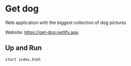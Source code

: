 # Get dog

Web application with the biggest collection of dog pictures

Website: https://get-dog.netlify.app

## Up and Run

```
start index.html
```
